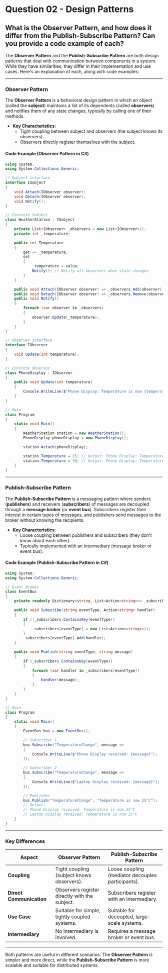 # Question 02 - Design Patterns

## What is the Observer Pattern, and how does it differ from the Publish-Subscribe Pattern? Can you provide a code example of each?

The **Observer Pattern** and the **Publish-Subscribe Pattern** are both design patterns that deal with communication between components in a system. While they have similarities, they differ in their implementation and use cases. Here's an explanation of each, along with code examples:

---

### **Observer Pattern**
The **Observer Pattern** is a behavioral design pattern in which an object (called the **subject**) maintains a list of its dependents (called **observers**) and notifies them of any state changes, typically by calling one of their methods.

- **Key Characteristics**:
  - Tight coupling between subject and observers (the subject knows its observers).
  - Observers directly register themselves with the subject.

#### **Code Example (Observer Pattern in C#)**

```csharp
using System;
using System.Collections.Generic;

// Subject interface
interface ISubject
{
    void Attach(IObserver observer);
    void Detach(IObserver observer);
    void Notify();
}

// Concrete Subject
class WeatherStation : ISubject
{
    private List<IObserver> _observers = new List<IObserver>();
    private int _temperature;

    public int Temperature
    {
        get => _temperature;
        set
        {
            _temperature = value;
            Notify(); // Notify all observers when state changes
        }
    }

    public void Attach(IObserver observer) => _observers.Add(observer);
    public void Detach(IObserver observer) => _observers.Remove(observer);
    public void Notify()
    {
        foreach (var observer in _observers)
        {
            observer.Update(_temperature);
        }
    }
}

// Observer interface
interface IObserver
{
    void Update(int temperature);
}

// Concrete Observer
class PhoneDisplay : IObserver
{
    public void Update(int temperature)
    {
        Console.WriteLine($"Phone Display: Temperature is now {temperature}°C");
    }
}

// Main
class Program
{
    static void Main()
    {
        WeatherStation station = new WeatherStation();
        PhoneDisplay phoneDisplay = new PhoneDisplay();

        station.Attach(phoneDisplay);

        station.Temperature = 25; // Output: Phone Display: Temperature is now 25°C
        station.Temperature = 30; // Output: Phone Display: Temperature is now 30°C
    }
}
```

---

### **Publish-Subscribe Pattern**
The **Publish-Subscribe Pattern** is a messaging pattern where senders (**publishers**) and receivers (**subscribers**) of messages are decoupled through a **message broker** (or **event bus**). Subscribers register their interest in certain types of messages, and publishers send messages to the broker without knowing the recipients.

- **Key Characteristics**:
  - Loose coupling between publishers and subscribers (they don't know about each other).
  - Typically implemented with an intermediary (message broker or event bus).

#### **Code Example (Publish-Subscribe Pattern in C#)**

```csharp
using System;
using System.Collections.Generic;

// Event Broker
class EventBus
{
    private readonly Dictionary<string, List<Action<string>>> _subscribers = new();

    public void Subscribe(string eventType, Action<string> handler)
    {
        if (!_subscribers.ContainsKey(eventType))
        {
            _subscribers[eventType] = new List<Action<string>>();
        }
        _subscribers[eventType].Add(handler);
    }

    public void Publish(string eventType, string message)
    {
        if (_subscribers.ContainsKey(eventType))
        {
            foreach (var handler in _subscribers[eventType])
            {
                handler(message);
            }
        }
    }
}

// Main
class Program
{
    static void Main()
    {
        EventBus bus = new EventBus();

        // Subscriber 1
        bus.Subscribe("TemperatureChange", message =>
        {
            Console.WriteLine($"Phone Display received: {message}");
        });

        // Subscriber 2
        bus.Subscribe("TemperatureChange", message =>
        {
            Console.WriteLine($"Laptop Display received: {message}");
        });

        // Publisher
        bus.Publish("TemperatureChange", "Temperature is now 25°C");
        // Output:
        // Phone Display received: Temperature is now 25°C
        // Laptop Display received: Temperature is now 25°C
    }
}
```

---

### **Key Differences**
| Aspect                   | Observer Pattern                              | Publish-Subscribe Pattern                         |
|--------------------------|-----------------------------------------------|-------------------------------------------------|
| **Coupling**             | Tight coupling (subject knows observers).    | Loose coupling (mediator decouples participants). |
| **Direct Communication** | Observers register directly with the subject.| Subscribers register with an intermediary.       |
| **Use Case**             | Suitable for simple, tightly coupled systems.| Suitable for decoupled, large-scale systems.     |
| **Intermediary**         | No intermediary is involved.                 | Requires a message broker or event bus.          |

---

Both patterns are useful in different scenarios. The **Observer Pattern** is simpler and more direct, while the **Publish-Subscribe Pattern** is more scalable and suitable for distributed systems.